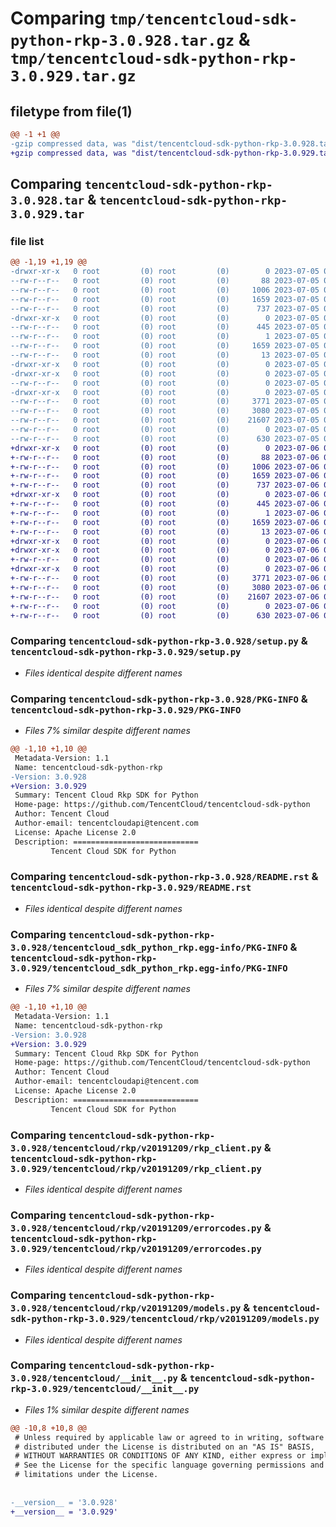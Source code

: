# Comparing `tmp/tencentcloud-sdk-python-rkp-3.0.928.tar.gz` & `tmp/tencentcloud-sdk-python-rkp-3.0.929.tar.gz`

## filetype from file(1)

```diff
@@ -1 +1 @@
-gzip compressed data, was "dist/tencentcloud-sdk-python-rkp-3.0.928.tar", last modified: Wed Jul  5 00:31:42 2023, max compression
+gzip compressed data, was "dist/tencentcloud-sdk-python-rkp-3.0.929.tar", last modified: Thu Jul  6 00:32:30 2023, max compression
```

## Comparing `tencentcloud-sdk-python-rkp-3.0.928.tar` & `tencentcloud-sdk-python-rkp-3.0.929.tar`

### file list

```diff
@@ -1,19 +1,19 @@
-drwxr-xr-x   0 root         (0) root         (0)        0 2023-07-05 00:31:42.000000 tencentcloud-sdk-python-rkp-3.0.928/
--rw-r--r--   0 root         (0) root         (0)       88 2023-07-05 00:31:42.000000 tencentcloud-sdk-python-rkp-3.0.928/setup.cfg
--rw-r--r--   0 root         (0) root         (0)     1006 2023-07-05 00:31:42.000000 tencentcloud-sdk-python-rkp-3.0.928/setup.py
--rw-r--r--   0 root         (0) root         (0)     1659 2023-07-05 00:31:42.000000 tencentcloud-sdk-python-rkp-3.0.928/PKG-INFO
--rw-r--r--   0 root         (0) root         (0)      737 2023-07-05 00:31:42.000000 tencentcloud-sdk-python-rkp-3.0.928/README.rst
-drwxr-xr-x   0 root         (0) root         (0)        0 2023-07-05 00:31:42.000000 tencentcloud-sdk-python-rkp-3.0.928/tencentcloud_sdk_python_rkp.egg-info/
--rw-r--r--   0 root         (0) root         (0)      445 2023-07-05 00:31:42.000000 tencentcloud-sdk-python-rkp-3.0.928/tencentcloud_sdk_python_rkp.egg-info/SOURCES.txt
--rw-r--r--   0 root         (0) root         (0)        1 2023-07-05 00:31:42.000000 tencentcloud-sdk-python-rkp-3.0.928/tencentcloud_sdk_python_rkp.egg-info/dependency_links.txt
--rw-r--r--   0 root         (0) root         (0)     1659 2023-07-05 00:31:42.000000 tencentcloud-sdk-python-rkp-3.0.928/tencentcloud_sdk_python_rkp.egg-info/PKG-INFO
--rw-r--r--   0 root         (0) root         (0)       13 2023-07-05 00:31:42.000000 tencentcloud-sdk-python-rkp-3.0.928/tencentcloud_sdk_python_rkp.egg-info/top_level.txt
-drwxr-xr-x   0 root         (0) root         (0)        0 2023-07-05 00:31:42.000000 tencentcloud-sdk-python-rkp-3.0.928/tencentcloud/
-drwxr-xr-x   0 root         (0) root         (0)        0 2023-07-05 00:31:42.000000 tencentcloud-sdk-python-rkp-3.0.928/tencentcloud/rkp/
--rw-r--r--   0 root         (0) root         (0)        0 2023-07-05 00:31:42.000000 tencentcloud-sdk-python-rkp-3.0.928/tencentcloud/rkp/__init__.py
-drwxr-xr-x   0 root         (0) root         (0)        0 2023-07-05 00:31:42.000000 tencentcloud-sdk-python-rkp-3.0.928/tencentcloud/rkp/v20191209/
--rw-r--r--   0 root         (0) root         (0)     3771 2023-07-05 00:31:42.000000 tencentcloud-sdk-python-rkp-3.0.928/tencentcloud/rkp/v20191209/rkp_client.py
--rw-r--r--   0 root         (0) root         (0)     3080 2023-07-05 00:31:42.000000 tencentcloud-sdk-python-rkp-3.0.928/tencentcloud/rkp/v20191209/errorcodes.py
--rw-r--r--   0 root         (0) root         (0)    21607 2023-07-05 00:31:42.000000 tencentcloud-sdk-python-rkp-3.0.928/tencentcloud/rkp/v20191209/models.py
--rw-r--r--   0 root         (0) root         (0)        0 2023-07-05 00:31:42.000000 tencentcloud-sdk-python-rkp-3.0.928/tencentcloud/rkp/v20191209/__init__.py
--rw-r--r--   0 root         (0) root         (0)      630 2023-07-05 00:31:42.000000 tencentcloud-sdk-python-rkp-3.0.928/tencentcloud/__init__.py
+drwxr-xr-x   0 root         (0) root         (0)        0 2023-07-06 00:32:30.000000 tencentcloud-sdk-python-rkp-3.0.929/
+-rw-r--r--   0 root         (0) root         (0)       88 2023-07-06 00:32:30.000000 tencentcloud-sdk-python-rkp-3.0.929/setup.cfg
+-rw-r--r--   0 root         (0) root         (0)     1006 2023-07-06 00:32:30.000000 tencentcloud-sdk-python-rkp-3.0.929/setup.py
+-rw-r--r--   0 root         (0) root         (0)     1659 2023-07-06 00:32:30.000000 tencentcloud-sdk-python-rkp-3.0.929/PKG-INFO
+-rw-r--r--   0 root         (0) root         (0)      737 2023-07-06 00:32:30.000000 tencentcloud-sdk-python-rkp-3.0.929/README.rst
+drwxr-xr-x   0 root         (0) root         (0)        0 2023-07-06 00:32:30.000000 tencentcloud-sdk-python-rkp-3.0.929/tencentcloud_sdk_python_rkp.egg-info/
+-rw-r--r--   0 root         (0) root         (0)      445 2023-07-06 00:32:30.000000 tencentcloud-sdk-python-rkp-3.0.929/tencentcloud_sdk_python_rkp.egg-info/SOURCES.txt
+-rw-r--r--   0 root         (0) root         (0)        1 2023-07-06 00:32:30.000000 tencentcloud-sdk-python-rkp-3.0.929/tencentcloud_sdk_python_rkp.egg-info/dependency_links.txt
+-rw-r--r--   0 root         (0) root         (0)     1659 2023-07-06 00:32:30.000000 tencentcloud-sdk-python-rkp-3.0.929/tencentcloud_sdk_python_rkp.egg-info/PKG-INFO
+-rw-r--r--   0 root         (0) root         (0)       13 2023-07-06 00:32:30.000000 tencentcloud-sdk-python-rkp-3.0.929/tencentcloud_sdk_python_rkp.egg-info/top_level.txt
+drwxr-xr-x   0 root         (0) root         (0)        0 2023-07-06 00:32:30.000000 tencentcloud-sdk-python-rkp-3.0.929/tencentcloud/
+drwxr-xr-x   0 root         (0) root         (0)        0 2023-07-06 00:32:30.000000 tencentcloud-sdk-python-rkp-3.0.929/tencentcloud/rkp/
+-rw-r--r--   0 root         (0) root         (0)        0 2023-07-06 00:32:30.000000 tencentcloud-sdk-python-rkp-3.0.929/tencentcloud/rkp/__init__.py
+drwxr-xr-x   0 root         (0) root         (0)        0 2023-07-06 00:32:30.000000 tencentcloud-sdk-python-rkp-3.0.929/tencentcloud/rkp/v20191209/
+-rw-r--r--   0 root         (0) root         (0)     3771 2023-07-06 00:32:30.000000 tencentcloud-sdk-python-rkp-3.0.929/tencentcloud/rkp/v20191209/rkp_client.py
+-rw-r--r--   0 root         (0) root         (0)     3080 2023-07-06 00:32:30.000000 tencentcloud-sdk-python-rkp-3.0.929/tencentcloud/rkp/v20191209/errorcodes.py
+-rw-r--r--   0 root         (0) root         (0)    21607 2023-07-06 00:32:30.000000 tencentcloud-sdk-python-rkp-3.0.929/tencentcloud/rkp/v20191209/models.py
+-rw-r--r--   0 root         (0) root         (0)        0 2023-07-06 00:32:30.000000 tencentcloud-sdk-python-rkp-3.0.929/tencentcloud/rkp/v20191209/__init__.py
+-rw-r--r--   0 root         (0) root         (0)      630 2023-07-06 00:32:30.000000 tencentcloud-sdk-python-rkp-3.0.929/tencentcloud/__init__.py
```

### Comparing `tencentcloud-sdk-python-rkp-3.0.928/setup.py` & `tencentcloud-sdk-python-rkp-3.0.929/setup.py`

 * *Files identical despite different names*

### Comparing `tencentcloud-sdk-python-rkp-3.0.928/PKG-INFO` & `tencentcloud-sdk-python-rkp-3.0.929/PKG-INFO`

 * *Files 7% similar despite different names*

```diff
@@ -1,10 +1,10 @@
 Metadata-Version: 1.1
 Name: tencentcloud-sdk-python-rkp
-Version: 3.0.928
+Version: 3.0.929
 Summary: Tencent Cloud Rkp SDK for Python
 Home-page: https://github.com/TencentCloud/tencentcloud-sdk-python
 Author: Tencent Cloud
 Author-email: tencentcloudapi@tencent.com
 License: Apache License 2.0
 Description: ============================
         Tencent Cloud SDK for Python
```

### Comparing `tencentcloud-sdk-python-rkp-3.0.928/README.rst` & `tencentcloud-sdk-python-rkp-3.0.929/README.rst`

 * *Files identical despite different names*

### Comparing `tencentcloud-sdk-python-rkp-3.0.928/tencentcloud_sdk_python_rkp.egg-info/PKG-INFO` & `tencentcloud-sdk-python-rkp-3.0.929/tencentcloud_sdk_python_rkp.egg-info/PKG-INFO`

 * *Files 7% similar despite different names*

```diff
@@ -1,10 +1,10 @@
 Metadata-Version: 1.1
 Name: tencentcloud-sdk-python-rkp
-Version: 3.0.928
+Version: 3.0.929
 Summary: Tencent Cloud Rkp SDK for Python
 Home-page: https://github.com/TencentCloud/tencentcloud-sdk-python
 Author: Tencent Cloud
 Author-email: tencentcloudapi@tencent.com
 License: Apache License 2.0
 Description: ============================
         Tencent Cloud SDK for Python
```

### Comparing `tencentcloud-sdk-python-rkp-3.0.928/tencentcloud/rkp/v20191209/rkp_client.py` & `tencentcloud-sdk-python-rkp-3.0.929/tencentcloud/rkp/v20191209/rkp_client.py`

 * *Files identical despite different names*

### Comparing `tencentcloud-sdk-python-rkp-3.0.928/tencentcloud/rkp/v20191209/errorcodes.py` & `tencentcloud-sdk-python-rkp-3.0.929/tencentcloud/rkp/v20191209/errorcodes.py`

 * *Files identical despite different names*

### Comparing `tencentcloud-sdk-python-rkp-3.0.928/tencentcloud/rkp/v20191209/models.py` & `tencentcloud-sdk-python-rkp-3.0.929/tencentcloud/rkp/v20191209/models.py`

 * *Files identical despite different names*

### Comparing `tencentcloud-sdk-python-rkp-3.0.928/tencentcloud/__init__.py` & `tencentcloud-sdk-python-rkp-3.0.929/tencentcloud/__init__.py`

 * *Files 1% similar despite different names*

```diff
@@ -10,8 +10,8 @@
 # Unless required by applicable law or agreed to in writing, software
 # distributed under the License is distributed on an "AS IS" BASIS,
 # WITHOUT WARRANTIES OR CONDITIONS OF ANY KIND, either express or implied.
 # See the License for the specific language governing permissions and
 # limitations under the License.
 
 
-__version__ = '3.0.928'
+__version__ = '3.0.929'
```

